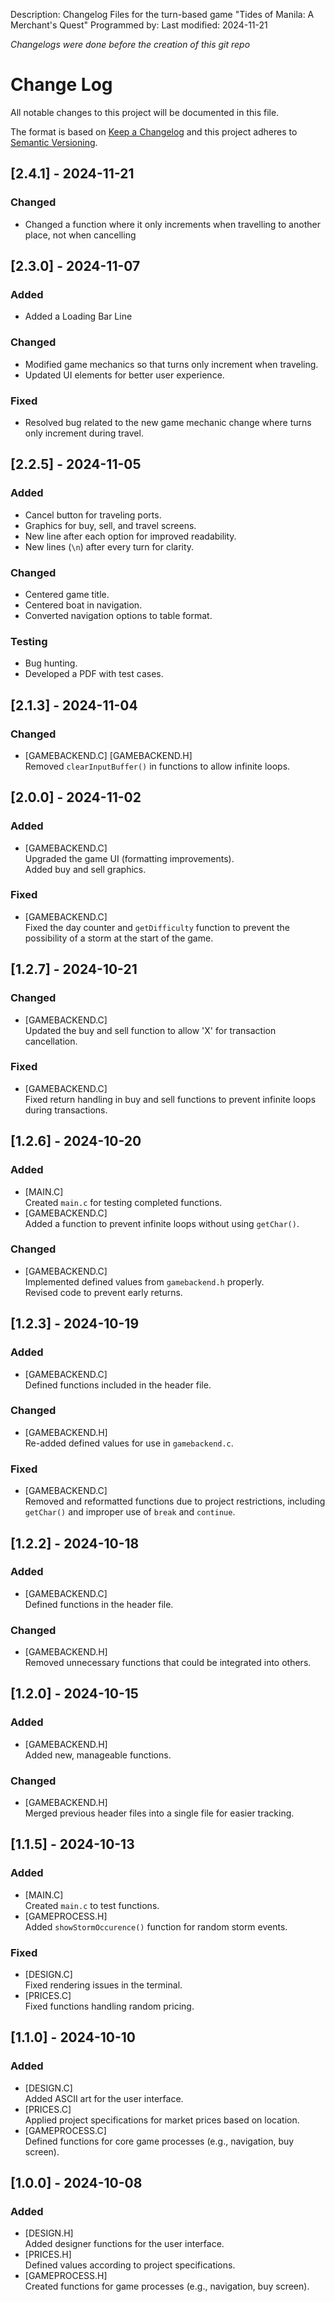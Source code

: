 Description:  Changelog Files for the turn-based game "Tides of Manila: A Merchant's Quest" 
Programmed by: <Neil Jr. L. Gutang>
Last modified: 2024-11-21

*Changelogs were done before the creation of this git repo*

# Change Log
All notable changes to this project will be documented in this file.

The format is based on [Keep a Changelog](http://keepachangelog.com/)
and this project adheres to [Semantic Versioning](http://semver.org/).

## [2.4.1] - 2024-11-21
### Changed
- Changed a function where it only increments when travelling to another place, not when cancelling

## [2.3.0] - 2024-11-07

### Added
- Added a Loading Bar Line

### Changed
- Modified game mechanics so that turns only increment when traveling.
- Updated UI elements for better user experience.

### Fixed
- Resolved bug related to the new game mechanic change where turns only increment during travel. 


## [2.2.5] - 2024-11-05

### Added
- Cancel button for traveling ports.
- Graphics for buy, sell, and travel screens.
- New line after each option for improved readability.
- New lines (`\n`) after every turn for clarity.

### Changed
- Centered game title.
- Centered boat in navigation.
- Converted navigation options to table format.

### Testing
- Bug hunting.
- Developed a PDF with test cases.

## [2.1.3] - 2024-11-04

### Changed
- [GAMEBACKEND.C] [GAMEBACKEND.H]  
  Removed `clearInputBuffer()` in functions to allow infinite loops.

## [2.0.0] - 2024-11-02

### Added
- [GAMEBACKEND.C]  
  Upgraded the game UI (formatting improvements).  
  Added buy and sell graphics.

### Fixed
- [GAMEBACKEND.C]  
  Fixed the day counter and `getDifficulty` function to prevent the possibility of a storm at the start of the game.

## [1.2.7] - 2024-10-21

### Changed
- [GAMEBACKEND.C]  
  Updated the buy and sell function to allow 'X' for transaction cancellation.

### Fixed
- [GAMEBACKEND.C]  
  Fixed return handling in buy and sell functions to prevent infinite loops during transactions.

## [1.2.6] - 2024-10-20

### Added
- [MAIN.C]  
  Created `main.c` for testing completed functions.
- [GAMEBACKEND.C]  
  Added a function to prevent infinite loops without using `getChar()`.

### Changed
- [GAMEBACKEND.C]  
  Implemented defined values from `gamebackend.h` properly.  
  Revised code to prevent early returns.

## [1.2.3] - 2024-10-19

### Added
- [GAMEBACKEND.C]  
  Defined functions included in the header file.

### Changed
- [GAMEBACKEND.H]  
  Re-added defined values for use in `gamebackend.c`.

### Fixed
- [GAMEBACKEND.C]  
  Removed and reformatted functions due to project restrictions, including `getChar()` and improper use of `break` and `continue`.

## [1.2.2] - 2024-10-18

### Added
- [GAMEBACKEND.C]  
  Defined functions in the header file.

### Changed
- [GAMEBACKEND.H]  
  Removed unnecessary functions that could be integrated into others.

## [1.2.0] - 2024-10-15

### Added
- [GAMEBACKEND.H]  
  Added new, manageable functions.

### Changed
- [GAMEBACKEND.H]  
  Merged previous header files into a single file for easier tracking.

## [1.1.5] - 2024-10-13

### Added
- [MAIN.C]  
  Created `main.c` to test functions.
- [GAMEPROCESS.H]  
  Added `showStormOccurence()` function for random storm events.

### Fixed
- [DESIGN.C]  
  Fixed rendering issues in the terminal.
- [PRICES.C]  
  Fixed functions handling random pricing.

## [1.1.0] - 2024-10-10

### Added
- [DESIGN.C]  
  Added ASCII art for the user interface.
- [PRICES.C]  
  Applied project specifications for market prices based on location.
- [GAMEPROCESS.C]  
  Defined functions for core game processes (e.g., navigation, buy screen).

## [1.0.0] - 2024-10-08

### Added
- [DESIGN.H]  
  Added designer functions for the user interface.
- [PRICES.H]  
  Defined values according to project specifications.
- [GAMEPROCESS.H]  
  Created functions for game processes (e.g., navigation, buy screen).

 
